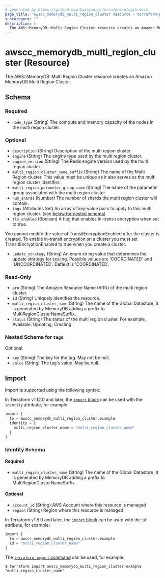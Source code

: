 ```yaml
---
# generated by https://github.com/hashicorp/terraform-plugin-docs
page_title: "awscc_memorydb_multi_region_cluster Resource - terraform-provider-awscc"
subcategory: ""
description: |-
  The AWS::MemoryDB::Multi Region Cluster resource creates an Amazon MemoryDB Multi Region Cluster.
---
```


# awscc_memorydb_multi_region_cluster (Resource)

The AWS::MemoryDB::Multi Region Cluster resource creates an Amazon MemoryDB Multi Region Cluster.



<!-- schema generated by tfplugindocs -->
## Schema

### Required

- `node_type` (String) The compute and memory capacity of the nodes in the multi region cluster.

### Optional

- `description` (String) Description of the multi region cluster.
- `engine` (String) The engine type used by the multi region cluster.
- `engine_version` (String) The Redis engine version used by the multi region cluster.
- `multi_region_cluster_name_suffix` (String) The name of the Multi Region cluster. This value must be unique as it also serves as the multi region cluster identifier.
- `multi_region_parameter_group_name` (String) The name of the parameter group associated with the multi region cluster.
- `num_shards` (Number) The number of shards the multi region cluster will contain.
- `tags` (Attributes Set) An array of key-value pairs to apply to this multi region cluster. (see [below for nested schema](#nestedatt--tags))
- `tls_enabled` (Boolean) A flag that enables in-transit encryption when set to true.

You cannot modify the value of TransitEncryptionEnabled after the cluster is created. To enable in-transit encryption on a cluster you must set TransitEncryptionEnabled to true when you create a cluster.
- `update_strategy` (String) An enum string value that determines the update strategy for scaling. Possible values are 'COORDINATED' and 'UNCOORDINATED'. Default is 'COORDINATED'.

### Read-Only

- `arn` (String) The Amazon Resource Name (ARN) of the multi region cluster.
- `id` (String) Uniquely identifies the resource.
- `multi_region_cluster_name` (String) The name of the Global Datastore, it is generated by MemoryDB adding a prefix to MultiRegionClusterNameSuffix.
- `status` (String) The status of the multi region cluster. For example, Available, Updating, Creating.

<a id="nestedatt--tags"></a>
### Nested Schema for `tags`

Optional:

- `key` (String) The key for the tag. May not be null.
- `value` (String) The tag's value. May be null.

## Import

Import is supported using the following syntax:

In Terraform v1.12.0 and later, the [`import` block](https://developer.hashicorp.com/terraform/language/import) can be used with the `identity` attribute, for example:

```terraform
import {
  to = awscc_memorydb_multi_region_cluster.example
  identity = {
    multi_region_cluster_name = "multi_region_cluster_name"
  }
}
```

<!-- schema generated by tfplugindocs -->
### Identity Schema

#### Required

- `multi_region_cluster_name` (String) The name of the Global Datastore, it is generated by MemoryDB adding a prefix to MultiRegionClusterNameSuffix

#### Optional

- `account_id` (String) AWS Account where this resource is managed
- `region` (String) Region where this resource is managed

In Terraform v1.5.0 and later, the [`import` block](https://developer.hashicorp.com/terraform/language/import) can be used with the `id` attribute, for example:

```terraform
import {
  to = awscc_memorydb_multi_region_cluster.example
  id = "multi_region_cluster_name"
}
```

The [`terraform import` command](https://developer.hashicorp.com/terraform/cli/commands/import) can be used, for example:

```shell
$ terraform import awscc_memorydb_multi_region_cluster.example "multi_region_cluster_name"
```
